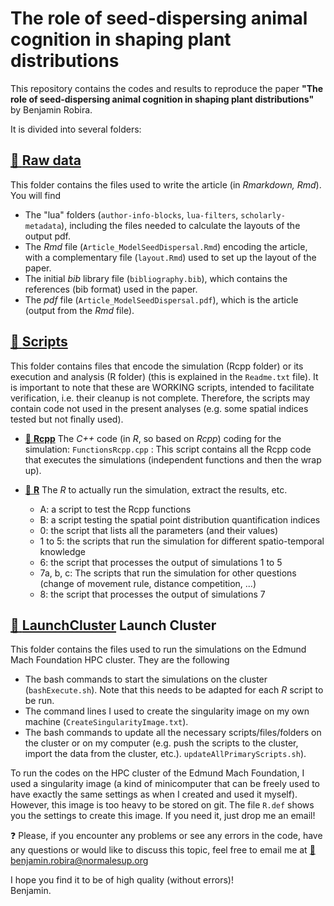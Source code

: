 # The role of seed-dispersing animal cognition in shaping plant distributions

This repository contains the codes and results to reproduce the paper **"The role of seed-dispersing animal cognition in shaping plant distributions"** by Benjamin Robira.

It is divided into several folders:

## [:file_folder: **Raw data**](Text)

This folder contains the files used to write the article (in *Rmarkdown, Rmd*). You will find
- The "lua" folders (`author-info-blocks`, `lua-filters`, `scholarly-metadata`), including the files needed to calculate the layouts of the output pdf.
- The *Rmd* file (`Article_ModelSeedDispersal.Rmd`) encoding the article, with a complementary file (`layout.Rmd`) used to set up the layout of the paper.
- The initial *bib* library file (`bibliography.bib`), which contains the references (bib format) used in the paper.
- The *pdf* file (`Article_ModelSeedDispersal.pdf`), which is the article (output from the *Rmd* file).

## [:file_folder: **Scripts**](Scripts)

This folder contains files that encode the simulation (Rcpp folder) or its execution and analysis (R folder) (this is explained in the `Readme.txt` file). It is important to note that these are WORKING scripts, intended to facilitate verification, i.e. their cleanup is not complete. Therefore, the scripts may contain code not used in the present analyses (e.g. some spatial indices tested but not finally used).

* [:file_folder: **Rcpp**](Scripts/Rcpp) The *C++* code (in *R*, so based on *Rcpp*) coding for the simulation:
  `FunctionsRcpp.cpp` : This script contains all the Rcpp code that executes the simulations (independent functions and then the wrap up).

* [:file_folder: **R**](Scripts/R) The *R* to actually run the simulation, extract the results, etc.
  - A: a script to test the Rcpp functions
  - B: a script testing the spatial point distribution quantification indices
  - 0: the script that lists all the parameters (and their values)
  - 1 to 5: the scripts that run the simulation for different spatio-temporal knowledge
  - 6: the script that processes the output of simulations 1 to 5
  - 7a, b, c: The scripts that run the simulation for other questions (change of movement rule, distance competition, ...)
  - 8: the script that processes the output of simulations 7
  
## [:file_folder: **LaunchCluster**](Scripts/LaunchCluster) Launch Cluster

This folder contains the files used to run the simulations on the Edmund Mach Foundation HPC cluster. They are the following
 - The bash commands to start the simulations on the cluster (`bashExecute.sh`). Note that this needs to be adapted for each *R* script to be run.
 - The command lines I used to create the singularity image on my own machine (`CreateSingularityImage.txt`).
 - The bash commands to update all the necessary scripts/files/folders on the cluster or on my computer (e.g. push the scripts to the cluster, import the data from the cluster, etc.). `updateAllPrimaryScripts.sh`).

To run the codes on the HPC cluster of the Edmund Mach Foundation, I used a singularity image (a kind of minicomputer that can be freely used to have exactly the same settings as when I created and used it myself). However, this image is too heavy to be stored on git. The file `R.def` shows you the settings to create this image. If you need it, just drop me an email!

:question: Please, if you encounter any problems or see any errors in the code, have any questions or would like to discuss this topic, feel free to email me at [:e-mail:](mailto:benjamin.robira@normalesup.org) benjamin.robira@normalesup.org  

I hope you find it to be of high quality (without errors)!   
Benjamin.  